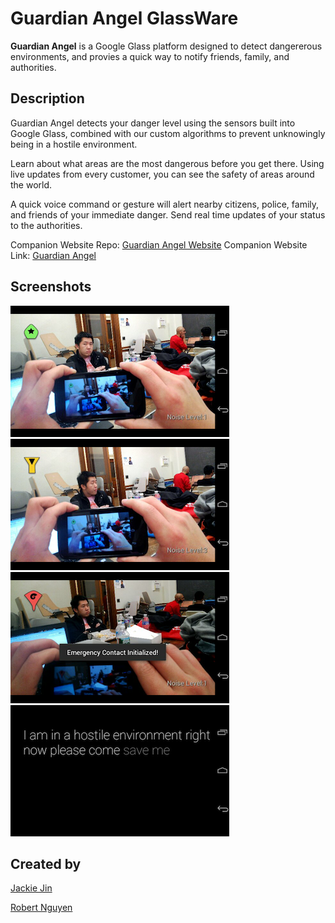 Guardian Angel GlassWare
=====
**Guardian Angel** is a Google Glass platform designed to detect dangererous environments, and provies a quick way to notify friends, family, and authorities.

Description
------
Guardian Angel detects your danger level using the sensors built into Google Glass, combined with our custom algorithms to prevent unknowingly being in a hostile environment.

Learn about what areas are the most dangerous before you get there. Using live updates from every customer, you can see the safety of areas around the world.

A quick voice command or gesture will alert nearby citizens, police, family, and friends of your immediate danger. Send real time updates of your status to the authorities.

Companion Website Repo: [Guardian Angel Website](https://github.com/Zephoku/GuardianAngelWeb)
Companion Website Link: [Guardian Angel](http://guardianangel.herokuapp.com)

Screenshots
-----
[![screenshot1](https://github.com/CloudClown/GuardianAngel/blob/master/examples/example1_thumb.png?raw=true "Guardian Angel Screenshot 1")](https://github.com/CloudClown/GuardianAngel/blob/master/examples/example1.png)
[![screenshot2](https://github.com/CloudClown/GuardianAngel/blob/master/examples/example2_thumb.png?raw=true "Guardian Angel Screenshot 2")](https://github.com/CloudClown/GuardianAngel/blob/master/examples/example2.png)
[![screenshot3](https://github.com/CloudClown/GuardianAngel/blob/master/examples/example3_thumb.png?raw=true "Guardian Angel Screenshot 3")](https://github.com/CloudClown/GuardianAngel/blob/master/examples/example3.png)
[![screenshot3](https://github.com/CloudClown/GuardianAngel/blob/master/examples/example4_thumb.png?raw=true "Guardian Angel Screenshot 4")](https://github.com/CloudClown/GuardianAngel/blob/master/examples/example4.png)

Created by
-----
[Jackie Jin](https://github.com/CloudClown)

[Robert Nguyen](https://github.com/Zephoku)
